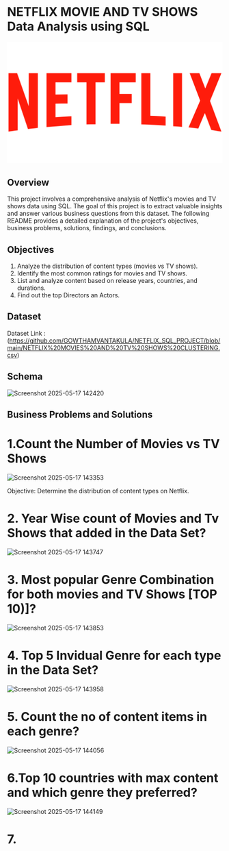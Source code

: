 # NETFLIX MOVIE AND TV SHOWS Data Analysis using SQL

![Netflix Logo](https://github.com/GOWTHAMVANTAKULA/NETFLIX_SQL_PROJECT/blob/main/Netflix-Logo.png)

## Overview
This project involves a comprehensive analysis of Netflix's movies and TV shows data using SQL. The goal of this project is to extract valuable insights and answer various business questions from this dataset. The following README provides a detailed explanation of the project's objectives, business problems, solutions, findings, and conclusions.

## Objectives
1. Analyze the distribution of content types (movies vs TV shows).
2. Identify the most common ratings for movies and TV shows.
3. List and analyze content based on release years, countries, and durations.
4. Find out the top Directors an Actors.

## Dataset
Dataset Link : (https://github.com/GOWTHAMVANTAKULA/NETFLIX_SQL_PROJECT/blob/main/NETFLIX%20MOVIES%20AND%20TV%20SHOWS%20CLUSTERING.csv)

## Schema

![Screenshot 2025-05-17 142420](https://github.com/user-attachments/assets/daef68e3-aa74-450b-88eb-a83f5a7d7e54)

## Business Problems and Solutions
# 1.Count the Number of Movies vs TV Shows
![Screenshot 2025-05-17 143353](https://github.com/user-attachments/assets/93ed008b-b283-4c95-a0c7-d7e5dab1df94)

Objective: Determine the distribution of content types on Netflix.

# 2. Year Wise count of Movies and Tv Shows that added in the Data Set?
![Screenshot 2025-05-17 143747](https://github.com/user-attachments/assets/4de38d62-97bc-4420-bf69-1b3d6785f96a)

# 3. Most popular Genre Combination for both movies and TV Shows [TOP 10)]?
![Screenshot 2025-05-17 143853](https://github.com/user-attachments/assets/7d48cc79-b3b8-4363-a03d-6970b312cc19)

# 4. Top 5 Invidual Genre for each type in the Data Set?
![Screenshot 2025-05-17 143958](https://github.com/user-attachments/assets/6d01a6bf-348f-4815-8487-a9d5bac7961b)

# 5. Count the no of content items in each genre?
![Screenshot 2025-05-17 144056](https://github.com/user-attachments/assets/51ad2d14-67e8-4135-b1a2-1d1c459ef8f4)

# 6.Top 10 countries with max content and which genre they preferred?
![Screenshot 2025-05-17 144149](https://github.com/user-attachments/assets/5db7f1ed-9028-4562-a168-e98f0c14d459)

# 7. 






















